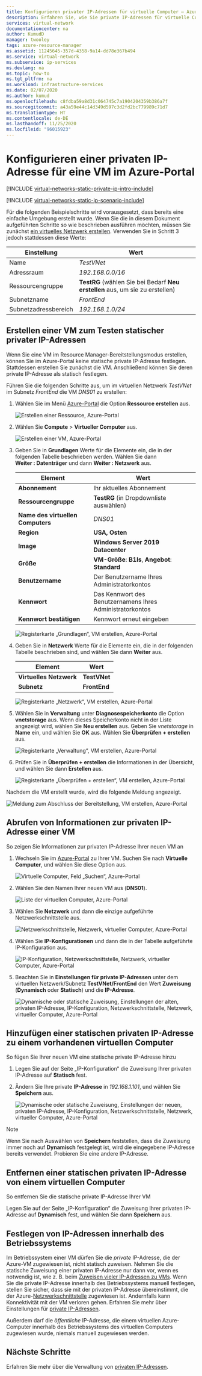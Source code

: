 ```yaml
---
title: Konfigurieren privater IP-Adressen für virtuelle Computer – Azure-Portal
description: Erfahren Sie, wie Sie private IP-Adressen für virtuelle Computer über das Azure-Portal konfigurieren.
services: virtual-network
documentationcenter: na
author: KumudD
manager: twooley
tags: azure-resource-manager
ms.assetid: 11245645-357d-4358-9a14-dd78e367b494
ms.service: virtual-network
ms.subservice: ip-services
ms.devlang: na
ms.topic: how-to
ms.tgt_pltfrm: na
ms.workload: infrastructure-services
ms.date: 02/07/2020
ms.author: kumud
ms.openlocfilehash: c8fdba59a8d31c064745c7a1904204359b386a7f
ms.sourcegitcommit: a43a59e44c14d349d597c3d2fd2bc779989c71d7
ms.translationtype: HT
ms.contentlocale: de-DE
ms.lasthandoff: 11/25/2020
ms.locfileid: "96015923"
---
```

# <a name="configure-a-private-ip-address-for-a-vm-using-the-azure-portal"></a>Konfigurieren einer privaten IP-Adresse für eine VM im Azure-Portal

[!INCLUDE [virtual-networks-static-private-ip-intro-include](../../includes/virtual-networks-static-private-ip-intro-include.md)]

[!INCLUDE [virtual-networks-static-ip-scenario-include](../../includes/virtual-networks-static-ip-scenario-include.md)]

Für die folgenden Beispielschritte wird vorausgesetzt, dass bereits eine einfache Umgebung erstellt wurde. Wenn Sie die in diesem Dokument aufgeführten Schritte so wie beschrieben ausführen möchten, müssen Sie zunächst [ein virtuelles Netzwerk erstellen](quick-create-portal.md#create-a-virtual-network). Verwenden Sie in Schritt 3 jedoch stattdessen diese Werte:

| Einstellung | Wert |
| ------- | ----- |
| Name | *TestVNet* |
| Adressraum | *192.168.0.0/16* |
| Ressourcengruppe | **TestRG** (wählen Sie bei Bedarf **Neu erstellen** aus, um sie zu erstellen) |
| Subnetzname | *FrontEnd* |
| Subnetzadressbereich | *192.168.1.0/24* |

## <a name="create-a-vm-for-testing-static-private-ip-addresses"></a>Erstellen einer VM zum Testen statischer privater IP-Adressen
Wenn Sie eine VM im Resource Manager-Bereitstellungsmodus erstellen, können Sie im Azure-Portal keine statische private IP-Adresse festlegen. Stattdessen erstellen Sie zunächst die VM. Anschließend können Sie deren private IP-Adresse als statisch festlegen.

Führen Sie die folgenden Schritte aus, um im virtuellen Netzwerk *TestVNet* im Subnetz *FrontEnd* die VM *DNS01* zu erstellen:

1. Wählen Sie im Menü [Azure-Portal](https://portal.azure.com) die Option **Ressource erstellen** aus.

    ![Erstellen einer Ressource, Azure-Portal](./media/virtual-networks-static-ip-arm-pportal/create-a-resource.png)
2. Wählen Sie **Compute** > **Virtueller Computer** aus.

    ![Erstellen einer VM, Azure-Portal](./media/virtual-networks-static-ip-arm-pportal/compute-virtual-machine.png)
3. Geben Sie in **Grundlagen** Werte für die Elemente ein, die in der folgenden Tabelle beschrieben werden. Wählen Sie dann **Weiter&nbsp;:&nbsp;Datenträger** und dann **Weiter&nbsp;:&nbsp;Netzwerk** aus.

    | Element | Wert |
    | --- | --- |
    | **Abonnement** | Ihr aktuelles Abonnement |
    | **Ressourcengruppe** | **TestRG** (in Dropdownliste auswählen) |
    | **Name des virtuellen Computers** | *DNS01* |
    | **Region** | **USA, Osten** |
    | **Image** | **Windows Server 2019 Datacenter** |
    | **Größe** | **VM-Größe**: **B1ls**, **Angebot**: **Standard** |
    | **Benutzername** | Der Benutzername Ihres Administratorkontos |
    | **Kennwort** | Das Kennwort des Benutzernamens Ihres Administratorkontos |
    | **Kennwort bestätigen** | Kennwort erneut eingeben |

    ![Registerkarte „Grundlagen“, VM erstellen, Azure-Portal](./media/virtual-networks-static-ip-arm-pportal/create-a-virtual-machine-basics.png)
4. Geben Sie in **Netzwerk** Werte für die Elemente ein, die in der folgenden Tabelle beschrieben sind, und wählen Sie dann **Weiter** aus.

    | Element | Wert |
    | --- | --- |
    | **Virtuelles Netzwerk** | **TestVNet** |
    | **Subnetz** | **FrontEnd** |

    ![Registerkarte „Netzwerk“, VM erstellen, Azure-Portal](./media/virtual-networks-static-ip-arm-pportal/create-a-virtual-machine-networking.png)
5. Wählen Sie in **Verwaltung** unter **Diagnosespeicherkonto** die Option **vnetstorage** aus. Wenn dieses Speicherkonto nicht in der Liste angezeigt wird, wählen Sie **Neu erstellen** aus. Geben Sie *vnetstorage* in **Name** ein, und wählen Sie **OK** aus. Wählen Sie **Überprüfen&nbsp;+&nbsp;erstellen** aus.

    ![Registerkarte „Verwaltung“, VM erstellen, Azure-Portal](./media/virtual-networks-static-ip-arm-pportal/create-a-virtual-machine-management.png)
6. Prüfen Sie in **Überprüfen + erstellen** die Informationen in der Übersicht, und wählen Sie dann **Erstellen** aus.

    ![Registerkarte „Überprüfen + erstellen“, VM erstellen, Azure-Portal](./media/virtual-networks-static-ip-arm-pportal/create-a-virtual-machine-review-create.png)

Nachdem die VM erstellt wurde, wird die folgende Meldung angezeigt.

![Meldung zum Abschluss der Bereitstellung, VM erstellen, Azure-Portal](./media/virtual-networks-static-ip-arm-pportal/deployment-is-complete.png)

## <a name="retrieve-private-ip-address-information-for-a-vm"></a>Abrufen von Informationen zur privaten IP-Adresse einer VM
So zeigen Sie Informationen zur privaten IP-Adresse Ihrer neuen VM an

1. Wechseln Sie im [Azure-Portal](https://portal.azure.com) zu Ihrer VM. Suchen Sie nach **Virtuelle Computer**, und wählen Sie diese Option aus.

    ![Virtuelle Computer, Feld „Suchen“, Azure-Portal](./media/virtual-networks-static-ip-arm-pportal/search-box-virtual-machines.png)

2. Wählen Sie den Namen Ihrer neuen VM aus (**DNS01**).

    ![Liste der virtuellen Computer, Azure-Portal](./media/virtual-networks-static-ip-arm-pportal/virtual-machine-list.png)

3. Wählen Sie **Netzwerk** und dann die einzige aufgeführte Netzwerkschnittstelle aus.

    ![Netzwerkschnittstelle, Netzwerk, virtueller Computer, Azure-Portal](./media/virtual-networks-static-ip-arm-pportal/networking-network-interface.png)

4. Wählen Sie **IP-Konfigurationen** und dann die in der Tabelle aufgeführte IP-Konfiguration aus.

    ![IP-Konfiguration, Netzwerkschnittstelle, Netzwerk, virtueller Computer, Azure-Portal](./media/virtual-networks-static-ip-arm-pportal/network-interface-ip-configurations.png)

5. Beachten Sie in **Einstellungen für private IP-Adressen** unter dem virtuellen Netzwerk/Subnetz **TestVNet/FrontEnd** den Wert **Zuweisung** (**Dynamisch** oder **Statisch**) und die **IP-Adresse**.

    ![Dynamische oder statische Zuweisung, Einstellungen der alten, privaten IP-Adresse, IP-Konfiguration, Netzwerkschnittstelle, Netzwerk, virtueller Computer, Azure-Portal](./media/virtual-networks-static-ip-arm-pportal/private-ip-address-settings-old.png)

## <a name="add-a-static-private-ip-address-to-an-existing-vm"></a>Hinzufügen einer statischen privaten IP-Adresse zu einem vorhandenen virtuellen Computer
So fügen Sie Ihrer neuen VM eine statische private IP-Adresse hinzu

1. Legen Sie auf der Seite „IP-Konfiguration“ die Zuweisung Ihrer privaten IP-Adresse auf **Statisch** fest.
2. Ändern Sie Ihre private **IP-Adresse** in *192.168.1.101*, und wählen Sie **Speichern** aus.
   
    ![Dynamische oder statische Zuweisung, Einstellungen der neuen, privaten IP-Adresse, IP-Konfiguration, Netzwerkschnittstelle, Netzwerk, virtueller Computer, Azure-Portal](./media/virtual-networks-static-ip-arm-pportal/private-ip-address-settings-new.png)

> [!NOTE]
> Wenn Sie nach Auswählen von **Speichern** feststellen, dass die Zuweisung immer noch auf **Dynamisch** festgelegt ist, wird die eingegebene IP-Adresse bereits verwendet. Probieren Sie eine andere IP-Adresse.

## <a name="remove-a-static-private-ip-address-from-a-vm"></a>Entfernen einer statischen privaten IP-Adresse von einem virtuellen Computer
So entfernen Sie die statische private IP-Adresse Ihrer VM

Legen Sie auf der Seite „IP-Konfiguration“ die Zuweisung Ihrer privaten IP-Adresse auf **Dynamisch** fest, und wählen Sie dann **Speichern** aus.

## <a name="set-ip-addresses-within-the-operating-system"></a>Festlegen von IP-Adressen innerhalb des Betriebssystems

Im Betriebssystem einer VM dürfen Sie die *private* IP-Adresse, die der Azure-VM zugewiesen ist, nicht statisch zuweisen. Nehmen Sie die statische Zuweisung einer privaten IP-Adresse nur dann vor, wenn es notwendig ist, wie z. B. beim [Zuweisen vieler IP-Adressen zu VMs](virtual-network-multiple-ip-addresses-portal.md). Wenn Sie die private IP-Adresse innerhalb des Betriebssystems manuell festlegen, stellen Sie sicher, dass sie mit der privaten IP-Adresse übereinstimmt, die der Azure-[Netzwerkschnittstelle](virtual-network-network-interface-addresses.md#change-ip-address-settings) zugewiesen ist. Andernfalls kann Konnektivität mit der VM verloren gehen. Erfahren Sie mehr über Einstellungen für [private IP-Adressen](virtual-network-network-interface-addresses.md#private).

Außerdem darf die *öffentliche* IP-Adresse, die einem virtuellen Azure-Computer innerhalb des Betriebssystems des virtuellen Computers zugewiesen wurde, niemals manuell zugewiesen werden.

## <a name="next-steps"></a>Nächste Schritte

Erfahren Sie mehr über die Verwaltung von [privaten IP-Adressen](virtual-network-network-interface-addresses.md).
